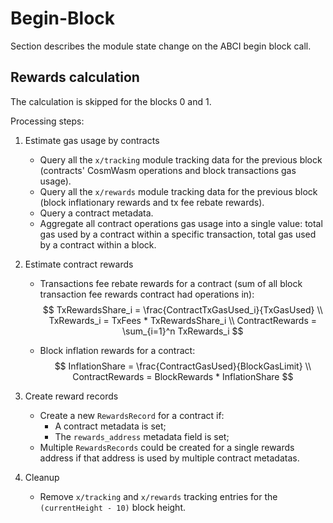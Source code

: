 <!--
order: 4
-->

# Begin-Block

Section describes the module state change on the ABCI begin block call.

## Rewards calculation

The calculation is skipped for the blocks 0 and 1.

Processing steps:

1. Estimate gas usage by contracts

   * Query all the `x/tracking` module tracking data for the previous block (contracts' CosmWasm operations and block transactions gas usage).
   * Query all the `x/rewards` module tracking data for the previous block (block inflationary rewards and tx fee rebate rewards).
   * Query a contract metadata.
   * Aggregate all contract operations gas usage into a single value: total gas used by a contract within a specific transaction, total gas used by a contract within a block.

2. Estimate contract rewards

   * Transactions fee rebate rewards for a contract (sum of all block transaction fee rewards contract had operations in):
     $$
     TxRewardsShare_i = \frac{ContractTxGasUsed_i}{TxGasUsed} \\
     TxRewards_i = TxFees * TxRewardsShare_i \\
     ContractRewards = \sum_{i=1}^n TxRewards_i
     $$

   * Block inflation rewards for a contract:
     $$
     InflationShare = \frac{ContractGasUsed}{BlockGasLimit} \\
     ContractRewards = BlockRewards * InflationShare
     $$

3. Create reward records

   * Create a new `RewardsRecord` for a contract if:
     * A contract metadata is set;
     * The `rewards_address` metadata field is set;
   * Multiple `RewardsRecords` could be created for a single rewards address if that address is used by multiple contract metadatas.

4. Cleanup

   * Remove `x/tracking` and `x/rewards` tracking entries for the `(currentHeight - 10)` block height.


